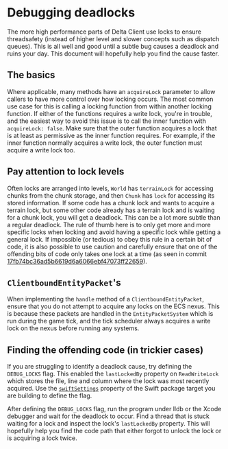 # Debugging deadlocks 

The more high performance parts of Delta Client use locks to ensure threadsafety (instead of higher
level and slower concepts such as dispatch queues). This is all well and good until a subtle bug
causes a deadlock and ruins your day. This document will hopefully help you find the cause faster.

## The basics

Where applicable, many methods have an `acquireLock` parameter to allow callers to have more control
over how locking occurs. The most common use case for this is calling a locking function from within
another locking function. If either of the functions requires a write lock, you're in trouble, and
the easiest way to avoid this issue is to call the inner function with `acquireLock: false`. Make
sure that the outer function acquires a lock that is at least as permissive as the inner function
requires. For example, if the inner function normally acquires a write lock, the outer function must
acquire a write lock too.

## Pay attention to lock levels

Often locks are arranged into levels, `World` has `terrainLock` for accessing chunks from the chunk
storage, and then `Chunk` has `lock` for accessing its stored information. If some code has a chunk
lock and wants to acquire a terrain lock, but some other code already has a terrain lock and is
waiting for a chunk lock, you will get a deadlock. This can be a lot more subtle than a regular
deadlock. The rule of thumb here is to only get more and more specific locks when locking and avoid
having a specific lock while getting a general lock. If impossible (or tedious) to obey this rule in
a certain bit of code, it is also possible to use caution and carefully ensure that one of the
offending bits of code only takes one lock at a time (as seen in commit
[17fb74bc36ad5b6619d6a6066ebf47073ff22659](https://github.com/stackotter/delta-client/commit/17fb74bc36ad5b6619d6a6066ebf47073ff22659)).

## `ClientboundEntityPacket`'s

When implementing the `handle` method of a `ClientboundEntityPacket`, ensure that you do not attempt
to acquire any locks on the ECS nexus. This is because these packets are handled in the
`EntityPacketSystem` which is run during the game tick, and the tick scheduler always acquires a
write lock on the nexus before running any systems.

## Finding the offending code (in trickier cases)

If you are struggling to identify a deadlock cause, try defining the `DEBUG_LOCKS` flag. This
enabled the `lastLockedBy` property on `ReadWriteLock` which stores the file, line and column where
the lock was most recently acquired. Use the [`swiftSettings`](https://github.com/apple/swift-package-manager/blob/11ae0a7bbfaab580c5695eea2c76db9ab092b8a4/Documentation/PackageDescription.md#methods-9)
property of the Swift package target you are building to define the flag.

After defining the `DEBUG_LOCKS` flag, run the program under lldb or the Xcode debugger and wait for
the deadlock to occur. Find a thread that is stuck waiting for a lock and inspect the lock's
`lastLockedBy` property. This will hopefully help you find the code path that either forgot to unlock
the lock or is acquiring a lock twice.

